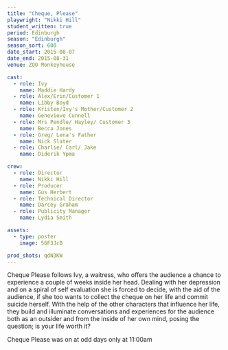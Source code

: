 ```yaml
---
title: "Cheque, Please"
playwright: "Nikki Hill"
student_written: true
period: Edinburgh
season: "Edinburgh"
season_sort: 600
date_start: 2015-08-07
date_end: 2015-08-31
venue: ZOO Monkeyhouse

cast:
  - role: Ivy
    name: Maddie Hardy
  - role: Alex/Erin/Customer 1
    name: Libby Boyd
  - role: Kristen/Ivy's Mother/Customer 2
    name: Genevieve Cunnell
  - role: Mrs Pendle/ Hayley/ Customer 3
    name: Becca Jones
  - role: Greg/ Lena's Father
    name: Nick Slater
  - role: Charlie/ Carl/ Jake
    name: Diderik Ypma

crew:
  - role: Director
    name: Nikki Hill
  - role: Producer
    name: Gus Herbert
  - role: Technical Director
    name: Darcey Graham
  - role: Publicity Manager
    name: Lydia Smith

assets:
  - type: poster
    image: 56F3JcB

prod_shots: qdN3KW
---
```


Cheque Please follows Ivy, a waitress, who offers the audience a chance to experience a couple of weeks inside her head. Dealing with her depression and on a spiral of self evaluation she is forced to decide, with the aid of the audience, if she too wants to collect the cheque on her life and commit suicide herself. With the help of the other characters that influence her life, they build and illuminate conversations and experiences for the audience both as an outsider and from the inside of her own mind, posing the question; is your life worth it?

Cheque Please was on at odd days only at 11:00am
